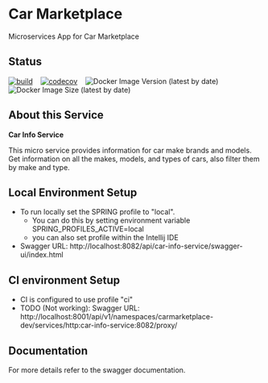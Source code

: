 # Car Marketplace

Microservices App for Car Marketplace

## Status

[![build](https://github.com/geekymon2/carmarketplace-car-info-svc/actions/workflows/build.yml/badge.svg)](https://github.com/geekymon2/carmarketplace-car-info-svc/actions/workflows/build.yml) &nbsp;&nbsp; [![codecov](https://codecov.io/gh/geekymon2/carmarketplace-car-info-svc/branch/main/graph/badge.svg?token=LH7ATDIHTB)](https://codecov.io/gh/geekymon2/carmarketplace-car-info-svc) &nbsp;&nbsp; ![Docker Image Version (latest by date)](https://img.shields.io/docker/v/geekymon2/cm-car-info-svc) &nbsp;&nbsp; ![Docker Image Size (latest by date)](https://img.shields.io/docker/image-size/geekymon2/cm-car-info-svc)

## About this Service

**Car Info Service**

This micro service provides information for car make brands and models. Get information on all the makes, models, and types of cars, also filter them by make and type. 

## Local Environment Setup
* To run locally set the SPRING profile to "local". 
  * You can do this by setting environment variable SPRING_PROFILES_ACTIVE=local
  * you can also set profile within the Intellij IDE
* Swagger URL: http://localhost:8082/api/car-info-service/swagger-ui/index.html

## CI environment Setup
* CI is configured to use profile "ci"
* TODO (Not working): Swagger URL: http://localhost:8001/api/v1/namespaces/carmarketplace-dev/services/http:car-info-service:8082/proxy/

## Documentation

For more details refer to the swagger documentation.
